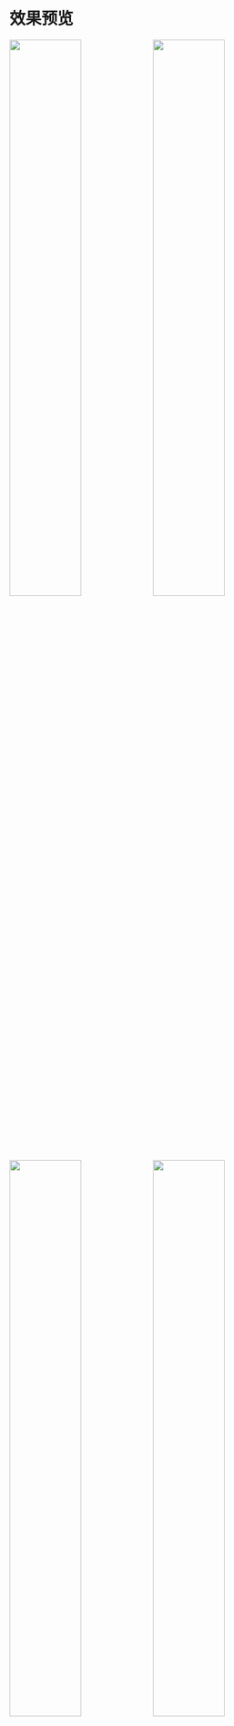 # 效果预览
<img src="./docs/localhost_8082_(iPhoneX).png" style="width:50%" width="400"><img src="./docs/localhost_8082_(iPhoneX)(1).png" style="width:50%" width="400">

<img src="./docs/localhost_8082_(6).png" style="width:50%" width="400"><img src="./docs/localhost_8082_(7).png" style="width:50%" width="400">
<img src="./docs/localhost_8082_(8).png" style="width:50%" width="400"><img src="./docs/localhost_8082_(9).png" style="width:50%" width="400"><img src="./docs/localhost_8082_(10).png" style="width:50%" width="400"><img src="./docs/localhost_8082_(11).png" style="width:50%" width="400">

<img src="./docs/localhost_8082_(3).png" style="width:50%" width="400"><img src="./docs/localhost_8082_(4).png" style="width:50%" width="400"><img src="./docs/localhost_8082_(5).png" style="width:50%" width="400"><img src="./docs/192.168.124.14_8082_.png" style="width:50%" width="400"><img src="./docs/localhost_8082_(12).png" style="width:50%" width="400"><img src="./docs/localhost_8082_(1).png" style="width:50%" width="400">

<img src="./docs/localhost_8082_(iPadPro).png" style="width:50%" width="400">


# 预览地址
（最低配服务器，可能不稳定）

http://120.78.174.212:3999


# 快速构建

```bash
# 更新依赖
npm i

# 启动本地开发环境
npm run dev

# 启动本地测试环境
npm run build-staging

# 启动线上测试环境
npm run build

# 发布上线
npm run build-release
# pm2
pm2 deploy deploy.yml production setup
pm2 deploy deploy.yml production
```

# 快速新建页面
```bash
npm run new
# 请在指定的文件夹下新建页面 如： about/userInfo
# 请尽量用2个以上的单词描述页面组件, 准确表达组件含义避免过于宽泛。
# 页面组件与路由的path和name必须一一对应，名称一致，利于快速搜索和定位
# 页面组件驼峰名userInfo会被转换为user-info
# 自动生成的会包含一些必要信息，避免重复书写，尽量使用快捷新建页面
# 与业务相关的组件全部是中划线命名，与业务无关的遵循vue官方组件命名规则
```

# 主要功能
- [x] 响应式断点支持pc、pad及手机

- [x] 可配置化布局

- [x] 可自定义主题

- [x] 标签页模式

- [x] 色弱模式

- [x] 自定义字体大小

- [x] 自定义组件及物料

- [x] axios封装支持重连、取消

...


#项目结构
```
├─doc                   // 文档目录
│      
├─public                // 静态资源目录
├─script                // 脚本
│      
├─node_modules
│  
├─src                   // 项目源文件
│  │  main.js           // 入口文件
│  ├─api                // 请求接口
│  │      
│  ├─assets             // 组件静态资源
│  │              
│  ├─common             // 公共文件
│  │  ├─directive       // 指令
│  │  ├─filter          // 过滤器
│  │  └─utils           // 工具
│  │  
│  ├─i18n               // 国际化
│  │  
│  ├─config             // 业务配置文件
│  ├─core               // 非业务抽离文件
│  ├─layouts            // 布局组件
│  ├─packages           // 非业务组件
│  ├─plugins            // 第三方插件
│  ├─views              // 业务组件
│  ├─router             // 路由管理
│  └─store              // 状态管理
│              
├─test                  // 测试
└─theme                 // 主体管理
...
```
# 浏览器支持
IE 9+
Firefox（最新）
Chrome（最新）
Safari（最新）





# 环境
```
win10
node v10.15.1
vuecli v3.7.0
```
# 依赖
```
"vue": "^2.6.10",
"vue-router": "^3.0.3",
"vuex": "^3.0.1",
"vuepress": "^1.0.0-alpha.48"
```










